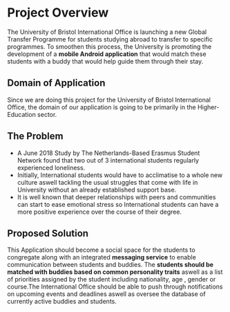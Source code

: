 # Project Overview 

The University of Bristol International Office is launching a new Global Transfer Programme for students studying abroad to transfer to specific programmes. To smoothen this process,  the University is promoting the development of a **mobile Android application** that would match these students with a buddy that would help guide them through their stay. 

## Domain of Application
Since we are doing this project for the University of Bristol International Office, the domain of our application is going to be primarily in the Higher-Education sector. 


## The Problem
* A June 2018 Study by The Netherlands-Based Erasmus Student Network found that two out of 3 international students regularly experienced loneliness.
* Initially, International students would have to acclimatise to a whole new culture aswell tackling the usual struggles that come with life in University without an already established support base.
* It is well known that deeper relationships with peers and communities can start to ease emotional stress so International students can have a more positive experience over the course of their degree.
## Proposed Solution

This Application should become a social space for the students to congregate along with an integrated **messaging service** to enable communication between students and buddies. The **students should be matched with buddies based on common personality traits** aswell as a list of priorities assigned by the student including nationality, age , gender or course.The International Office should be able to push through notifications on upcoming events and deadlines aswell as oversee the database of currently active buddies and students.
